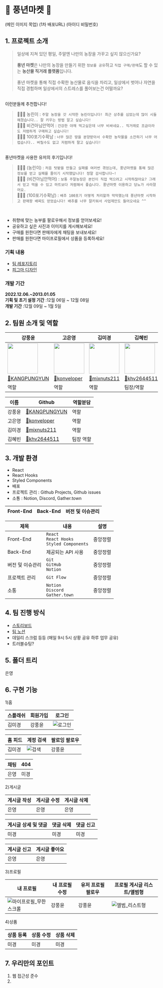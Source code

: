 # 🥬 풍년마켓 🥬

(메인 이미지 목업)
(1차 배포URL)
(아이디 비밀번호)

## 1. 프로젝트 소개
> 일상에 지쳐 있던 평일, 주말엔 나만의 농장을 가꾸고 싶지 않으신가요? <br><br>
> **풍년 마켓**은 나만의 농장을 만들기 위한 `정보를 공유`하고 `직접 구매/판매`도 할 수 있는 **농산물 직거래 플랫폼**입니다. <br><br>
풍년 마켓을 통해 직접 수확한 농산물로 음식을 차리고, 일상에서 벗어나 자연을 직접 경험하며 일상에서의 스트레스를 풀어보는건 어떨까요? 

<br>
이런분들께 추천합니다!
<br>

> 💁🏻‍♀️ 농린이 : `주말 농장을 갓 시작한 농린이입니다! 최근 상추를 심었는데 많이 시들해졌습니다.. 잘 키우는 방법 알고 싶습니다!`<br> 
> 🙅🏻‍♀️ 비건아님안먹어 : `건강한 야채 먹고싶은데 너무 비싸네요.. 직거래로 조금이라도 저렴하게 구매하고 싶습니다!` <br> 
> 🤦🏻‍♂️ 100포기수확남 : `너무 많은 땅을 분양받아서 수확한 농작물을 소잔하기 너무 어렵습니다.. 버릴수도 없고 저렴하게 팔고 싶습니다!` <br> 

<br>
풍년마켓을 사용한 유저의 후기입니다!
<br>

> 💁🏻‍♀️ (농린이) : `처음 텃밭을 만들고 실패를 여러번 겪었는데, 풍년마켓을 통해 많은 정보를 얻고 실패를 줄이기 시작했답니다! 정말 감사합니다~!`<br> 
> 🙅🏻‍♀️ (비건아님안먹어) : `보통 주말농장은 본인이 직접 먹으려고 시작하잖아요? 그래서 믿고 먹을 수 있고 마트보다 저렴해서 좋습니다. 풍년마켓 이용하고 당뇨가 사라졌어요.`<br> 
> 🤦🏻‍♂️ (100포기수확남) : `배추 100포기 어떻게 처리할까 막막했는데 풍년마켓 시작하고 판매왕 배찌도 얻었습니다! 배추를 너무 잘키워서 사업제안도 들어오네요 ^^` <br> 
<br>

- 취향에 맞는 농부를 팔로우해서 정보를 얻어보세요!
- 공유하고 싶은 사진과 이미지를 게시해보세요!
- 구매를 원한다면 판매자에게 채팅을 보내보세요!
- 판매를 원한다면 마이프로필에서 상품을 등록하세요!

### 기획 내용

- [팀 레포지토리](https://github.com/One-Hundred-Trials/Good-Harvest-Market)
- [피그마 디자인](https://www.figma.com/file/UXU8HvZ5UlHXZowSmleykQ/풍년마켓-프로젝트?node-id=39%3A1814&t=UY0QgJPca3EDHS1C-0)

### 개발 기간

**2022.12.06.~2013.01.05** <br>
**기획 및 초기 설정 기간** :12월 06일 ~ 12월 08일 <br>
**개발 기간** :12월 09일 ~ 1월 5일

## 2. 팀원 소개 및 역할


| 강풍윤 | 고은영 |김미경  | 김혜빈 |
| ------ | ----- | --------- | ----- |
|<img src="https://user-images.githubusercontent.com/38063033/210302975-ac7be059-2e9f-408b-bfa9-d9a25cf0f309.Png" width="100" height="100"/>|<img src="https://user-images.githubusercontent.com/38063033/210302856-fbe6c660-634b-40e0-a37f-700cae2e55f6.jpg" width="100" height="100"/>|<img src="https://user-images.githubusercontent.com/38063033/210302926-856d26fc-76c8-4428-8b32-45b5b3e530ed.png" width="100" height="100"/>|<img src="https://user-images.githubusercontent.com/38063033/210303041-23d865e2-63f2-4ce7-a924-a212d28ec007.jpeg" width="100" height="100"/>
| [🔗KANGPUNGYUN](https://github.com/KANGPUNGYUN) | [🔗konveloper](https://github.com/konveloper) | [🔗mixnuts211](https://github.com/https://github.com/mixnuts211) | [🔗khv2644511](https://github.com/khv2644511) |
| 역할   | 역할 | 역할  | 팀장/역할 |

| 이름   | Github                                                         | 역할분담  |
| ------ | -------------------------------------------------------------- | --------- |
| 강풍윤 | [🔗KANGPUNGYUN](https://github.com/KANGPUNGYUN)                  | 역할      |
| 고은영 | [🔗konveloper](https://github.com/konveloper)                    | 역할      |
| 김미경 | [🔗mixnuts211](https://github.com/https://github.com/mixnuts211) | 역할      |
| 김혜빈 | [🔗khv2644511](https://github.com/khv2644511)                    | 팀장 역할 |

## 3. 개발 환경

- React
- React Hooks
- Styled Components
- 배포
- 프로젝트 관리 : Github Projects, Github issues
- 소통 : Notion, Discord, Gather.town

| Front-End | Back-End | 버전 및 이슈관리 |
| --------- | -------- | ---------------- |

| 제목             | 내용                                               | 설명     |
| ---------------- | -------------------------------------------------- | -------- |
| Front-End        | `React` <br> `React Hooks`<br> `Styled Components` | 중앙정렬 |
| Back-End         | 제공되는 API 사용                                  | 중앙정렬 |
| 버전 및 이슈관리 | `Git`<br>`GitHub`<br>`Notion`                      | 중앙정렬 |
| 프로젝트 관리    | `Git Flow`                                         | 중앙정렬 |
| 소통             | `Notion`<br> `Discord`<br> `Gather.town`           | 중앙정렬 |

## 4. 팀 진행 방식

- [스토리보드](https://docs.google.com/presentation/d/116gDaqxT54dJkbdScNC5L8VTw5T9Cw9Gru9ccTSo6NA/edit?usp=sharing)
- [팀 노션](https://likelion.notion.site/10-82e5f971b6e044eeae44442d0cf8ebe2)
- 데일리 스크럼 등등 (매일 9시 5시 상황 공유 하루 업무 공유)
- 트러블슈팅?

## 5. 폴더 트리

은영

## 6. 구현 기능

1)홈

| 스플래쉬 | 회원가입 | 로그인 |
| -------- | -------- | ------ |
| 김미경   | 강풍윤   | ![로그인](https://user-images.githubusercontent.com/38063033/210292400-cdc733ca-47d3-43b5-af52-04fda91359d1.gif) |

| 홈 피드 | 계정 검색 | 팔로잉 팔로우 |
| ------- | --------- | ------------- |
| 김미경  | ![검색](https://user-images.githubusercontent.com/38063033/210292925-74ee0b03-6f99-43c1-aa4b-d542d52c3fb9.gif)    | 강풍윤        |

| 채팅 | 404  |
| ---- | ---- |
| 은영 | 미경 |

2)게시글

| 게시글 작성 | 게시글 수정 | 게시글 삭제 |
| ----------- | ----------- | ----------- |
| 은영        | 은영        | 은영        |

| 게시글 상세 및 댓글 | 댓글 삭제 | 댓글 신고 |
| ------------------- | --------- | --------- |
| 미경                | 미경      | 미경      |

| 게시글 신고 | 게시글 좋아요 |
| ----------- | ------------- |
| 은영        | 은영          |

3)프로필

| 내 프로필 | 내 프로필 수정 | 유저 프로필 팔로우 | 프로필 게시글 리스트/앨범형 | 
| --------- | -------------- | ------------------ | ------------------ |
| ![마이프로필_무한스크롤](https://user-images.githubusercontent.com/38063033/210297557-ad93b270-9860-4cf2-9ba1-c58f9834c36e.gif)    | 강풍윤         | 강풍윤             |![앨범_리스트형](https://user-images.githubusercontent.com/38063033/210297783-c5e23cf1-a5f5-4811-8223-ec38a23b95b8.gif) |

4)상품

| 상품 등록 | 상품 수정 | 상품 삭제 |
| --------- | --------- | --------- |
| 미경      | 미경      | 미경      |

## 7. 우리만의 포인트

1. 웹 접근성 준수
2.
